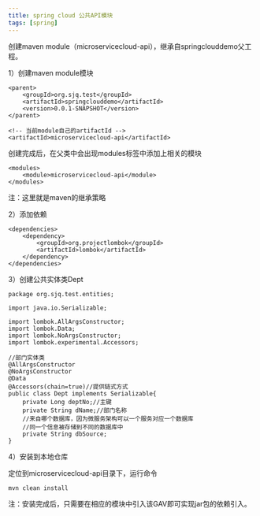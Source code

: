 ```yaml
---
title: spring cloud 公共API模块
tags: [spring]
---
```


创建maven module（microservicecloud-api），继承自springclouddemo父工程。

1）创建maven module模块

```
<parent>
    <groupId>org.sjq.test</groupId>
    <artifactId>springclouddemo</artifactId>
    <version>0.0.1-SNAPSHOT</version>
</parent>

<!-- 当前module自己的artifactId -->
<artifactId>microservicecloud-api</artifactId>
```

创建完成后，在父类中会出现modules标签中添加上相关的模块

```
<modules>
    <module>microservicecloud-api</module>
</modules>
```

注：这里就是maven的继承策略

2）添加依赖

```
<dependencies>
    <dependency>
        <groupId>org.projectlombok</groupId>
        <artifactId>lombok</artifactId>
    </dependency>
</dependencies>
```

3）创建公共实体类Dept

```
package org.sjq.test.entities;

import java.io.Serializable;

import lombok.AllArgsConstructor;
import lombok.Data;
import lombok.NoArgsConstructor;
import lombok.experimental.Accessors;

//部门实体类
@AllArgsConstructor
@NoArgsConstructor
@Data
@Accessors(chain=true)//提供链式方式
public class Dept implements Serializable{
    private Long deptNo;//主键
    private String dName;//部门名称
    //来自哪个数据库，因为微服务架构可以一个服务对应一个数据库
    //同一个信息被存储到不同的数据库中
    private String dbSource;
}
```

4）安装到本地仓库

定位到microservicecloud-api目录下，运行命令

```
mvn clean install
```

注：安装完成后，只需要在相应的模块中引入该GAV即可实现jar包的依赖引入。